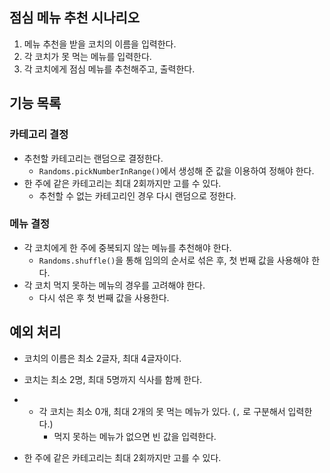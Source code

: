 ## 점심 메뉴 추천 시나리오
1. 메뉴 추천을 받을 코치의 이름을 입력한다.
2. 각 코치가 못 먹는 메뉴를 입력한다.
3. 각 코치에게 점심 메뉴를 추천해주고, 출력한다.

## 기능 목록

### 카테고리 결정
- 추천할 카테고리는 랜덤으로 결정한다.
    - `Randoms.pickNumberInRange()`에서 생성해 준 값을 이용하여 정해야 한다.
- 한 주에 같은 카테고리는 최대 2회까지만 고를 수 있다.
    - 추천할 수 없는 카테고리인 경우 다시 랜덤으로 정한다.
### 메뉴 결정
- 각 코치에게 한 주에 중복되지 않는 메뉴를 추천해야 한다.
    - `Randoms.shuffle()`을 통해 임의의 순서로 섞은 후, 첫 번째 값을 사용해야 한다.
- 각 코치 먹지 못하는 메뉴의 경우를 고려해야 한다.
    - 다시 섞은 후 첫 번째 값을 사용한다.

## 예외 처리
- 코치의 이름은 최소 2글자, 최대 4글자이다.
- 코치는 최소 2명, 최대 5명까지 식사를 함께 한다.
- - 각 코치는 최소 0개, 최대 2개의 못 먹는 메뉴가 있다. (`,` 로 구분해서 입력한다.)
    - 먹지 못하는 메뉴가 없으면 빈 값을 입력한다.

- 한 주에 같은 카테고리는 최대 2회까지만 고를 수 있다.  